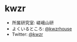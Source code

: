 # kwzr

* 所属研究室: 嵯峨山研
* よくいるところ: [@kwzrhouse](http://twitter.com/kwzrhouse)
* Twitter: [@kwzr](https://twitter.com/kwzr/)
